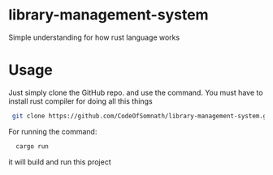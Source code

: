 # library-management-system
Simple understanding for how rust language works

# Usage
 Just simply clone the GitHub repo. and use the command. You must have to install rust compiler for doing all this things 
 ```bash
  git clone https://github.com/CodeOfSomnath/library-management-system.git
 ```
 For running the command:
  ```bash
    cargo run
  ```

it will build and run this project 
 